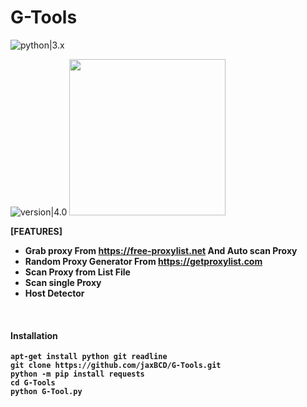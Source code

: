 # G-Tools
![python|3.x](https://img.shields.io/badge/python-3.x-blue.svg)

![version|4.0](https://img.shields.io/badge/version-4.0-brightgreen.svg)
<img src="core/G_Tool.jpg" width="250" height="250">

<b>[FEATURES]<b><br>
* Grab proxy From https://free-proxylist.net And Auto scan Proxy<br>
* Random Proxy Generator From https://getproxylist.com<br>
* Scan Proxy from List File<br>
* Scan single Proxy<br>
* Host Detector <br>
</br>

#### Installation
```
apt-get install python git readline
git clone https://github.com/jaxBCD/G-Tools.git
python -m pip install requests
cd G-Tools
python G-Tool.py
```




